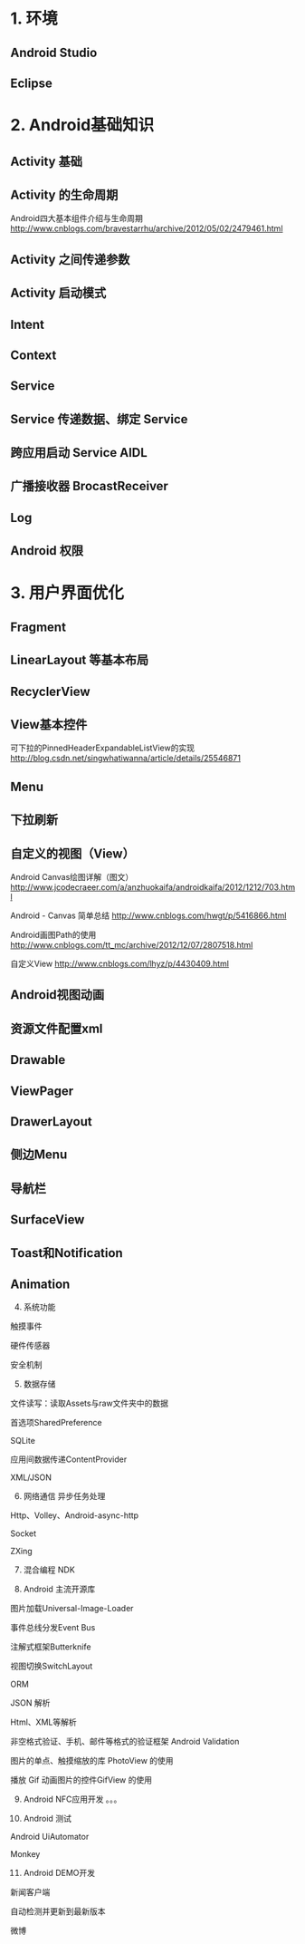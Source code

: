 # 1. 环境 #
## Android Studio ##

## Eclipse ##

# 2. Android基础知识 #

## Activity 基础 ##

## Activity 的生命周期 ##

Android四大基本组件介绍与生命周期
http://www.cnblogs.com/bravestarrhu/archive/2012/05/02/2479461.html

## Activity 之间传递参数 ##


## Activity 启动模式 ##

## Intent ## 

## Context ## 

## Service  ##

## Service 传递数据、绑定 Service ##

 
## 跨应用启动 Service   AIDL ##


## 广播接收器 BrocastReceiver ## 


## Log ##


## Android 权限 ##



# 3. 用户界面优化 #

## Fragment ##


## LinearLayout 等基本布局 ##


## RecyclerView ## 


## View基本控件 ##
可下拉的PinnedHeaderExpandableListView的实现
http://blog.csdn.net/singwhatiwanna/article/details/25546871


## Menu ##


## 下拉刷新 ##


## 自定义的视图（View） ##
Android Canvas绘图详解（图文）
http://www.jcodecraeer.com/a/anzhuokaifa/androidkaifa/2012/1212/703.html



Android - Canvas 简单总结
http://www.cnblogs.com/hwgt/p/5416866.html

Android画图Path的使用
http://www.cnblogs.com/tt_mc/archive/2012/12/07/2807518.html


自定义View
http://www.cnblogs.com/lhyz/p/4430409.html



## Android视图动画 ##


## 资源文件配置xml ##


## Drawable ##


## ViewPager ##


## DrawerLayout  ##


## 侧边Menu ##


## 导航栏 ##


## SurfaceView ##


## Toast和Notification ##


## Animation ##


4. 系统功能

触摸事件

硬件传感器


安全机制


5. 数据存储

文件读写：读取Assets与raw文件夹中的数据

首选项SharedPreference 


SQLite

应用间数据传递ContentProvider


XML/JSON

6. 网络通信
异步任务处理

Http、Volley、Android-async-http


Socket


ZXing 


7. 混合编程
NDK


8. Android 主流开源库

图片加载Universal-Image-Loader

事件总线分发Event Bus 

注解式框架Butterknife 

视图切换SwitchLayout 

ORM

JSON 解析

Html、XML等解析

非空格式验证、手机、邮件等格式的验证框架 Android Validation

图片的单点、触摸缩放的库 PhotoView 的使用

播放 Gif 动画图片的控件GifView 的使用


9. Android NFC应用开发
。。。


10. Android 测试

Android UiAutomator

Monkey


11. Android DEMO开发

新闻客户端

自动检测并更新到最新版本

微博

